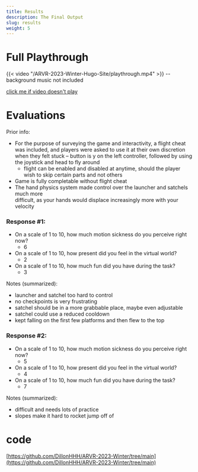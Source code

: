 ```yaml
---
title: Results
description: The Final Output
slug: results
weight: 5
---
```

# Full Playthrough
{{< video "/ARVR-2023-Winter-Hugo-Site/playthrough.mp4" >}}
-- background music not included


[click me if video doesn't play](/ARVR-2023-Winter-Hugo-Site/playthrough.mp4)

# Evaluations

Prior info:
- For the purpose of surveying the game and interactivity, a flight cheat was included, and players were asked to use it at their own discretion when they felt stuck 
	– button is y on the left controller, followed by using the joystick and head to 	  fly around
	- flight can be enabled and disabled at anytime, should the player wish to skip  	  certain parts and not others
- Game is fully completable without flight cheat
- The hand physics system made control over the launcher and satchels much more      
  difficult, as your hands would displace increasingly more with your velocity

### Response #1:

- On a scale of 1 to 10, how much motion sickness do you perceive right now?
	- 6
- On a scale of 1 to 10, how present did you feel in the virtual world?
	- 2
- On a scale of 1 to 10, how much fun did you have during the task?
	- 3

Notes (summarized):
- launcher and satchel too hard to control
- no checkpoints is very frustrating
- satchel should be in a more grabbable place, maybe even adjustable
- satchel could use a reduced cooldown
- kept falling on the first few platforms and then flew to the top

### Response #2:
- On a scale of 1 to 10, how much motion sickness do you perceive right now?
	- 5
- On a scale of 1 to 10, how present did you feel in the virtual world?
	- 4
- On a scale of 1 to 10, how much fun did you have during the task?
	- 7

Notes (summarized):
- difficult and needs lots of practice
- slopes make it hard to rocket jump off of

# code
[https://github.com/DillonHHH/ARVR-2023-Winter/tree/main](https://github.com/DillonHHH/ARVR-2023-Winter/tree/main)
